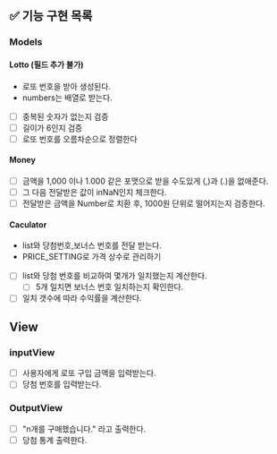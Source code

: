 ## ✅ 기능 구현 목록

### Models

#### Lotto (필드 추가 불가)

- 로또 번호을 받아 생성된다.
- numbers는 배열로 받는다.
- [ ] 중복된 숫자가 없는지 검증
- [ ] 길이가 6인지 검증
- [ ] 로또 번호를 오름차순으로 정렬한다

#### Money

- [ ] 금액을 1,000 이나 1.000 같은 포맷으로 받을 수도있게 (,)과 (.)을 없애준다.
- [ ] 그 다음 전달받은 값이 inNaN인지 체크한다.
- [ ] 전달받은 금액을 Number로 치환 후, 1000원 단위로 떨어지는지 검증한다.

#### Caculator

- list<Lotto>와 당첨번호,보너스 번호를 전달 받는다.
- PRICE_SETTING로 가격 상수로 관리하기
- [ ] list<Lotto>와 당첨 번호를 비교하여 몇개가 일치했는지 계산한다.
  - [ ] 5개 일치면 보너스 번호 일치하는지 확인한다.
- [ ] 일치 갯수에 따라 수익률을 계산한다.

## View

### inputView

- [ ] 사용자에게 로또 구입 금액을 입력받는다.
- [ ] 당첨 번호를 입력받는다.

### OutputView

- [ ] "n개를 구매했습니다." 라고 출력한다.
- [ ] 당첨 통계 출력한다.
